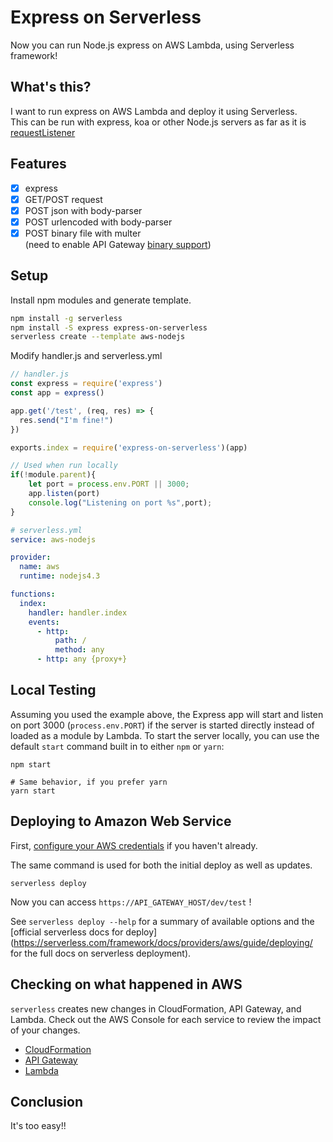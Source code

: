 # Express on Serverless

Now you can run Node.js express on AWS Lambda, using Serverless framework!

## What's this?

I want to run express on AWS Lambda and deploy it using Serverless.  
This can be run with express, koa or other Node.js servers as far as it is [requestListener](https://nodejs.org/api/http.html#http_http_createserver_requestlistener)

## Features

- [x] express
- [x] GET/POST request
- [x] POST json with body-parser
- [x] POST urlencoded with body-parser
- [x] POST binary file with multer  
(need to enable API Gateway [binary support](https://aws.amazon.com/jp/blogs/compute/binary-support-for-api-integrations-with-amazon-api-gateway/))

## Setup

Install npm modules and generate template.

```bash
npm install -g serverless
npm install -S express express-on-serverless
serverless create --template aws-nodejs
```

Modify handler.js and serverless.yml

```javascript
// handler.js
const express = require('express')
const app = express()

app.get('/test', (req, res) => {
  res.send("I'm fine!")
})

exports.index = require('express-on-serverless')(app)

// Used when run locally
if(!module.parent){
    let port = process.env.PORT || 3000;
    app.listen(port)
    console.log("Listening on port %s",port);
}
```

```yaml
# serverless.yml
service: aws-nodejs

provider:
  name: aws
  runtime: nodejs4.3

functions:
  index:
    handler: handler.index
    events:
      - http:
          path: /
          method: any
      - http: any {proxy+}
```

## Local Testing

Assuming you used the example above, the Express app will start and listen on port 3000 (`process.env.PORT`) if the server is started directly instead of loaded as a module by Lambda. To start the server locally, you can use the default `start` command built in to either `npm` or `yarn`:

    npm start

    # Same behavior, if you prefer yarn
    yarn start

## Deploying to Amazon Web Service

First, [configure your AWS credentials](https://serverless.com/framework/docs/providers/aws/guide/credentials/#using-aws-access-keys) if you haven't already.

The same command is used for both the initial deploy as well as updates.

```
serverless deploy
```

Now you can access `https://API_GATEWAY_HOST/dev/test` !

See `serverless deploy --help` for a summary of available options and the [official serverless docs for deploy](https://serverless.com/framework/docs/providers/aws/guide/deploying/ for the full docs on serverless deployment).

## Checking on what happened in AWS

`serverless` creates new changes in CloudFormation, API Gateway, and Lambda. Check out the AWS Console for each service to review the impact of your changes.

 * [CloudFormation](https://console.aws.amazon.com/cloudformation/home#/stacks?filter=active)
 * [API Gateway](http://console.aws.amazon.com/apigateway/home)
 * [Lambda](https://console.aws.amazon.com/lambda/home?#/functions?display=list)

## Conclusion

It's too easy!!
